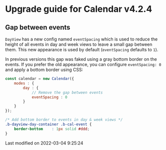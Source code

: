 # Upgrade guide for Calendar v4.2.4

## Gap between events

`DayView` has a new config named `eventSpacing` which is used to reduce the height of all events in day and week views
to leave a small gap between them. This new appearance is used by default (`eventSpacing` defaults to `1`).

In previous versions this gap was faked using a gray bottom border on the events. If you prefer the old appearance, you 
can configure `eventSpacing: 0` and apply a bottom border using CSS:

```javascript
const calendar = new Calendar({
    modes : {
        day : {
            // Remove the gap between events
            eventSpacing : 0
        }
    }
});
```

```css
/* Add bottom border to events in day & week views */
.b-dayview-day-container .b-cal-event {
    border-bottom    : 1px solid #ddd;
}
```


<p class="last-modified">Last modified on 2022-03-04 9:25:24</p>